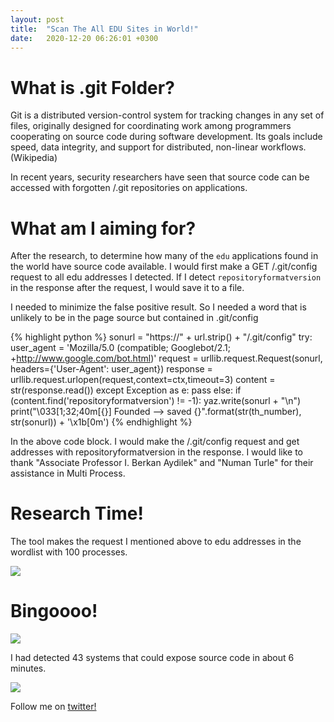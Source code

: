 ```yaml
---
layout: post
title:  "Scan The All EDU Sites in World!"
date:   2020-12-20 06:26:01 +0300
---
```

# [](#header-4)What is .git Folder?

Git is a distributed version-control system for tracking changes in any set of files, originally designed for coordinating work among programmers cooperating on source code during software development. Its goals include speed, data integrity, and support for distributed, non-linear workflows. (Wikipedia)


In recent years, security researchers have seen that source code can be accessed with forgotten /.git repositories on applications.

# [](#header-4)What am I aiming for?

After the research, to determine how many of the `edu` applications found in the world have source code available. I would first make a GET /.git/config request to all edu addresses I detected. If I detect `repositoryformatversion` in the response after the request, I would save it to a file.

I needed to minimize the false positive result. So I needed a word that is unlikely to be in the page source but contained in .git/config 


{% highlight python %}
    sonurl = "https://" + url.strip() + "/.git/config"
    try:
        user_agent = 'Mozilla/5.0 (compatible; Googlebot/2.1; +http://www.google.com/bot.html)'
        request = urllib.request.Request(sonurl, headers={'User-Agent': user_agent})
        response = urllib.request.urlopen(request,context=ctx,timeout=3)
        content = str(response.read())
    except Exception as e:
        pass
    else:
        if (content.find('repositoryformatversion') != -1):
            yaz.write(sonurl + "\n")
            print("\033[1;32;40m[{}] Founded --> saved {}".format(str(th_number), str(sonurl)) + '\x1b[0m')
{% endhighlight %}

In the above code block. I would make the /.git/config request and get addresses with repositoryformatversion in the response. 
I would like to thank "Associate Professor I. Berkan Aydilek" and "Numan Turle" for their assistance in Multi Process.

# [](#header-4)Research Time!

The tool makes the request I mentioned above to edu addresses in the wordlist with 100 processes.

![](https://0x45dda458.github.io/assets/stw-1.png)

# [](#header-4)Bingoooo!

![](https://0x45dda458.github.io/assets/stw-2.jpg)

I had detected 43 systems that could expose source code in about 6 minutes.

![](https://0x45dda458.github.io/assets/stw-3.png)


Follow me on [twitter! ][twitter] 

[twitter]: https://twitter.com/berkdusunur

